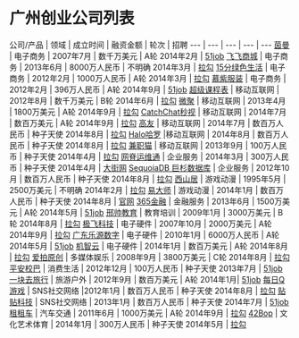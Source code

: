 # 广州创业公司列表

公司/产品 | 领域 | 成立时间 | 融资金额 | 轮次 | 招聘
--- | --- | --- | --- | ---
[茵曼](http://itjuzi.com/company/8723) | 电子商务 | 2007年7月 | 数千万美元 | A轮 2014年2月 | [51job](http://search.51job.com/list/co,c,2407967,000000,10,1.html)
[飞飞商城](http://itjuzi.com/company/5443) | 电子商务 | 2013年6月 | 8000万人民币 | 不明确 2014年3月 | [拉勾](http://www.lagou.com/gongsi/4232.html)
[15分绿色生活](http://itjuzi.com/company/5455) | 电子商务 | 2012年2月 | 1000万人民币 | A轮 2014年3月 | [拉勾](http://www.lagou.com/gongsi/23539.html)
[慕紫服装](http://itjuzi.com/company/13348) | 电子商务 | 2012年2月 | 396万人民币 | A轮 2014年9月 | [51job](http://search.51job.com/list/co,c,2540028,000000,10,1.html)
[超级课程表](http://itjuzi.com/company/941) | 移动互联网 | 2012年8月 | 数千万美元 | B轮 2014年6月 | [拉勾](http://www.lagou.com/gongsi/1301.html)
[微聚](http://itjuzi.com/company/1095) | 移动互联网 | 2013年4月 | 1800万美元 | A轮 2014年9月 | [拉勾](http://www.lagou.com/gongsi/7473.html)
[CatchChat秒视](http://itjuzi.com/company/12383) | 移动互联网 | 2014年7月 | 数百万美元 | A轮 2014年9月 | [拉勾](http://www.lagou.com/gongsi/35084.html)
[高友](http://itjuzi.com/company/13484) | 移动互联网 | 2014年7月 | 数百万人民币 | 种子天使 2014年8月 | [拉勾](http://www.lagou.com/gongsi/28952.html)
[Halo哈罗](http://itjuzi.com/company/13487) |移动互联网 | 2014年8月 | 数百万人民币 | 种子天使 2014年8月 | [拉勾](http://www.lagou.com/gongsi/15505.html)
[兼职猫](http://itjuzi.com/company/4103) | 移动互联网 | 2013年9月 | 100万人民币 | 种子天使 2014年4月 | [拉勾](http://www.lagou.com/gongsi/6356.html)
[网脊运维通](http://itjuzi.com/company/9671) | 企业服务 | 2014年3月 | 300万人民币 | 种子天使 2014年4月 | [大街网](http://www.dajie.com/corp/4117297)
[SequoiaDB 巨杉数据库](http://itjuzi.com/company/6991) | 企业服务 | 2012年10月 | 数百万人民币 | 种子天使 2014年8月 | [拉勾](http://www.lagou.com/gongsi/7695.html)
[西山居](http://itjuzi.com/company/8833) | 游戏动漫 | 1995年5月 | 2500万美元 | 不明确 2014年2月 | [拉勾](http://www.lagou.com/gongsi/7816.html)
[易大师](http://itjuzi.com/company/12552) | 游戏动漫 | 2014年1月 | 数百万人民币 | 种子天使 2014年8月 | [官网](http://yidashi.cn/about.php?aid=6&catid=1)
[365金融](http://itjuzi.com/company/10753) | 金融服务 | 2013年6月 | 1500万美元 | A轮 2014年5月 | [51job](http://search.51job.com/list/co,c,2847998,000000,10,1.html)
[邢帅教育](http://itjuzi.com/company/1766) | 教育培训 | 2009年1月 | 3000万美元 | B轮 2014年8月 | [拉勾](http://www.lagou.com/gongsi/7250.html)
[极飞科技](http://itjuzi.com/company/13298) | 电子硬件 | 2007年10月 | 2000万美元 | A轮 2014年9月 | [拉勾](http://www.lagou.com/gongsi/20999.html)
[广东乐源数字](http://itjuzi.com/company/7107) | 电子硬件 | 2010年1月 | 6000万人民币 | A轮 2014年5月 | [51job](http://search.51job.com/list/co,c,2790582,000000,10,1.html)
[机智云](http://itjuzi.com/company/8205) | 电子硬件 | 2014年1月 | 数百万美元 | A轮 2014年8月 | [拉勾](http://www.lagou.com/gongsi/6921.html)
[爱拍原创](http://itjuzi.com/company/1611) | 多媒体娱乐 | 2008年9月 | 3800万美元 | C轮 2014年8月 | [拉勾](http://www.lagou.com/gongsi/112.html)
[平安校巴](http://itjuzi.com/company/12730) | 消费生活 | 2012年12月 | 100万人民币 | 种子天使 2013年7月 | [51job](http://search.51job.com/list/co,c,3027905,000000,10,1.html)
[一块去旅行](http://itjuzi.com/company/1119) | 旅游户外 | 2012年9月 | 数百万美元 | A轮 2014年1月| [51job](http://search.51job.com/list/co,c,2906059,000000,10,1.html)
[每日Q游戏](http://itjuzi.com/company/5712) | SNS社交网络 |2012年1月 | 数百万人民币 | 种子天使 2014年8月 | [拉勾](http://www.lagou.com/gongsi/25626.html)
[贴贴科技](http://itjuzi.com/company/5997) | SNS社交网络 | 2013年1月 | 数百万人民币 | 种子天使 2014年7月 | [51job](http://search.51job.com/list/co,c,3187079,000000,10,1.html)
[租租车](http://itjuzi.com/company/736) | 汽车交通 | 2011年6月 | 1000万美元 | A轮 2014年9月 | [拉勾](http://www.lagou.com/gongsi/14059.html)
[42Bop](http://itjuzi.com/company/8407) | 文化艺术体育 | 2014年1月 | 300万人民币 | 种子天使 2014年5月 | [拉勾](http://www.lagou.com/gongsi/7638.html)
